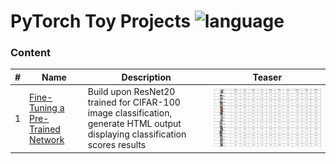 # PyTorch Toy Projects ![language](https://img.shields.io/badge/language-python-blue.svg)

### Content
| # | Name                                  | Description                                                 | Teaser                |
|---|---------------------------------------|-------------------------------------------------------------|-----------------------|
| 1 | [Fine-Tuning a Pre-Trained Network](cifar)   | Build upon ResNet20 trained for CIFAR-100 image classification, generate HTML output displaying classification scores results  | ![Fine Tune](cifar/cifar_html.png)  |